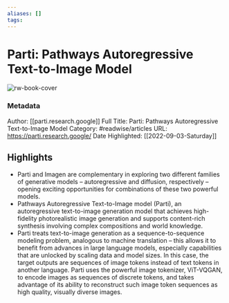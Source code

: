 ```yaml
---
aliases: []
tags:
---
```

# Parti: Pathways Autoregressive Text-to-Image Model

![rw-book-cover](https://readwise-assets.s3.amazonaws.com/static/images/article0.00998d930354.png)
### Metadata
Author: [[parti.research.google]]
Full Title: Parti: Pathways Autoregressive Text-to-Image Model
Category: #readwise/articles
URL: https://parti.research.google/
Date Highlighted: [[2022-09-03-Saturday]]

## Highlights
- Parti and Imagen are complementary in exploring two different families of generative models – autoregressive and diffusion, respectively – opening exciting opportunities for combinations of these two powerful models.
- Pathways Autoregressive Text-to-Image model (Parti), an autoregressive text-to-image generation model that achieves high-fidelity photorealistic image generation and supports content-rich synthesis involving complex compositions and world knowledge.
- Parti treats text-to-image generation as a sequence-to-sequence modeling problem, analogous to machine translation – this allows it to benefit from advances in large language models, especially capabilities that are unlocked by scaling data and model sizes. In this case, the target outputs are sequences of image tokens instead of text tokens in another language. Parti uses the powerful image tokenizer, ViT-VQGAN, to encode images as sequences of discrete tokens, and takes advantage of its ability to reconstruct such image token sequences as high quality, visually diverse images.

